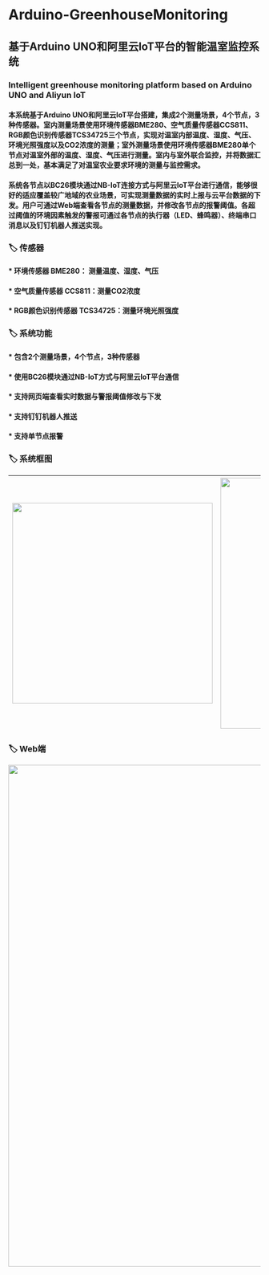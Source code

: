 # Arduino-GreenhouseMonitoring
## 基于Arduino UNO和阿里云IoT平台的智能温室监控系统
### Intelligent greenhouse monitoring platform based on Arduino UNO and Aliyun IoT

####  本系统基于Arduino UNO和阿里云IoT平台搭建，集成2个测量场景，4个节点，3种传感器。室内测量场景使用环境传感器BME280、空气质量传感器CCS811、RGB颜色识别传感器TCS34725三个节点，实现对温室内部温度、湿度、气压、环境光照强度以及CO2浓度的测量；室外测量场景使用环境传感器BME280单个节点对温室外部的温度、湿度、气压进行测量。室内与室外联合监控，并将数据汇总到一处，基本满足了对温室农业要求环境的测量与监控需求。

####  系统各节点以BC26模块通过NB-IoT连接方式与阿里云IoT平台进行通信，能够很好的适应覆盖较广地域的农业场景，可实现测量数据的实时上报与云平台数据的下发。用户可通过Web端查看各节点的测量数据，并修改各节点的报警阈值。各超过阈值的环境因素触发的警报可通过各节点的执行器（LED、蜂鸣器）、终端串口消息以及钉钉机器人推送实现。

### 🏷️ 传感器
#### * 环境传感器 BME280： 测量温度、湿度、气压
#### * 空气质量传感器 CCS811：测量CO2浓度
#### * RGB颜色识别传感器 TCS34725：测量环境光照强度


### 🏷️ 系统功能
#### * 包含2个测量场景，4个节点，3种传感器 
#### * 使用BC26模块通过NB-IoT方式与阿里云IoT平台通信
#### * 支持网页端查看实时数据与警报阈值修改与下发
#### * 支持钉钉机器人推送
#### * 支持单节点报警

### 🏷️ 系统框图
|<img src="https://user-images.githubusercontent.com/95619684/165228318-213f051c-78c4-4b1a-b036-d4020ba8dada.png" width="400"/> | <img src="https://user-images.githubusercontent.com/95619684/165228391-80c63b8b-7f82-4a1f-816f-fc58c37d8747.png" width="500"/> |
|:---:|:---:|

### 🏷️ Web端
<img src="https://user-images.githubusercontent.com/95619684/165229414-9f435e49-56a5-4303-9946-e7cfaefe949c.png" width="1000" align=“center”/>


